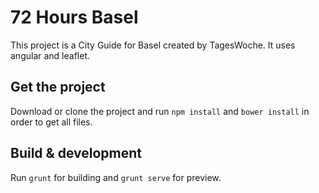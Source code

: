 # 72 Hours Basel

This project is a City Guide for Basel created by TagesWoche. It uses angular and leaflet.

## Get the project

Download or clone the project and run `npm install` and `bower install` in order to get all files.

## Build & development

Run `grunt` for building and `grunt serve` for preview.
